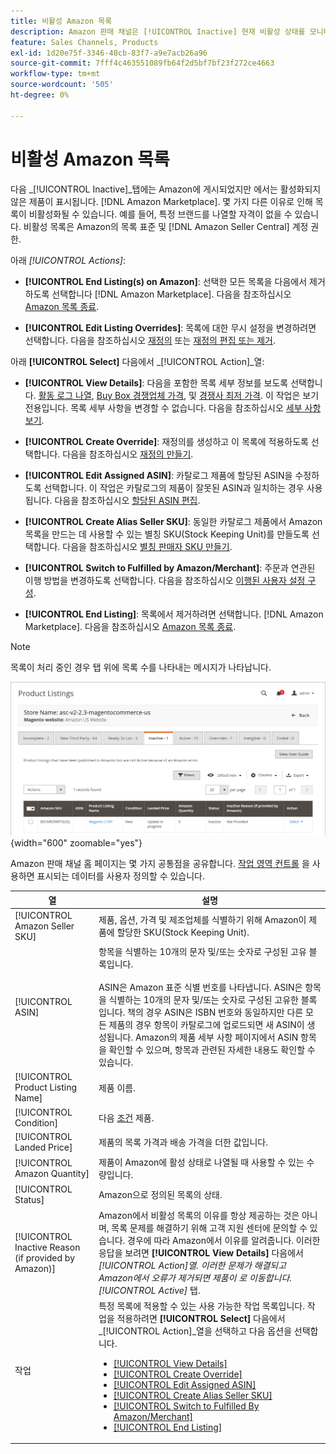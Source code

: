 ```yaml
---
title: 비활성 Amazon 목록
description: Amazon 판매 채널은 [!UICONTROL Inactive] 현재 비활성 상태를 모니터링하는 탭 [!DNL Amazon Marketplace] 목록.
feature: Sales Channels, Products
exl-id: 1d20e75f-3346-48cb-83f7-a9e7acb26a96
source-git-commit: 7fff4c463551089fb64f2d5bf7bf23f272ce4663
workflow-type: tm+mt
source-wordcount: '505'
ht-degree: 0%

---
```


# 비활성 Amazon 목록

다음 _[!UICONTROL Inactive]_탭에는 Amazon에 게시되었지만 에서는 활성화되지 않은 제품이 표시됩니다. [!DNL Amazon Marketplace]. 몇 가지 다른 이유로 인해 목록이 비활성화될 수 있습니다. 예를 들어, 특정 브랜드를 나열할 자격이 없을 수 있습니다. 비활성 목록은 Amazon의 목록 표준 및 [!DNL Amazon Seller Central] 계정 권한.

아래 _[!UICONTROL Actions]_:

- **[!UICONTROL End Listing(s) on Amazon]**: 선택한 모든 목록을 다음에서 제거하도록 선택합니다 [!DNL Amazon Marketplace]. 다음을 참조하십시오 [Amazon 목록 종료](./end-listings-manually.md).

- **[!UICONTROL Edit Listing Overrides]**: 목록에 대한 무시 설정을 변경하려면 선택합니다. 다음을 참조하십시오 [재정의](./overrides.md) 또는 [재정의 편집 또는 제거](./creating-editing-overrides.md#edit-override-single-listing).

아래 **[!UICONTROL Select]** 다음에서 _[!UICONTROL Action]_열:

- **[!UICONTROL View Details]**: 다음을 포함한 목록 세부 정보를 보도록 선택합니다. [활동 로그 나열](./product-listing-details.md#listing-activity-log), [Buy Box 경쟁업체 가격](./product-listing-details.md#buy-box-competitor-pricing), 및 [경쟁사 최저 가격](./product-listing-details.md#lowest-competitor-pricing). 이 작업은 보기 전용입니다. 목록 세부 사항을 변경할 수 없습니다. 다음을 참조하십시오 [세부 사항 보기](./product-listing-details.md).

- **[!UICONTROL Create Override]**: 재정의를 생성하고 이 목록에 적용하도록 선택합니다. 다음을 참조하십시오 [재정의 만들기](./creating-editing-overrides.md).

- **[!UICONTROL Edit Assigned ASIN]**: 카탈로그 제품에 할당된 ASIN을 수정하도록 선택합니다. 이 작업은 카탈로그의 제품이 잘못된 ASIN과 일치하는 경우 사용됩니다. 다음을 참조하십시오 [할당된 ASIN 편집](./edit-assigned-asin.md).

- **[!UICONTROL Create Alias Seller SKU]**: 동일한 카탈로그 제품에서 Amazon 목록을 만드는 데 사용할 수 있는 별칭 SKU(Stock Keeping Unit)를 만들도록 선택합니다. 다음을 참조하십시오 [별칭 판매자 SKU 만들기](./create-alias-seller-sku.md).

- **[!UICONTROL Switch to Fulfilled by Amazon/Merchant]**: 주문과 연관된 이행 방법을 변경하도록 선택합니다. 다음을 참조하십시오 [이행된 사용자 설정 구성](./fulfilled-by.md#configure-fulfilled-by-settings).

- **[!UICONTROL End Listing]**: 목록에서 제거하려면 선택합니다. [!DNL Amazon Marketplace]. 다음을 참조하십시오 [Amazon 목록 종료](./end-listings-manually.md).

>[!NOTE]
>
>목록이 처리 중인 경우 탭 위에 목록 수를 나타내는 메시지가 나타납니다.

![비활성 Amazon 목록](assets/amazon-inactive-listings.png){width="600" zoomable="yes"}

Amazon 판매 채널 홈 페이지는 몇 가지 공통점을 공유합니다. [작업 영역 컨트롤](./workspace-controls.md) 을 사용하면 표시되는 데이터를 사용자 정의할 수 있습니다.

| 열 | 설명 |
|------------------------------------------------------|--------------------------------------------------------------------------------------------------------------------------------------------------------------------------------------------------------------------------------------------------------------------------------------------------------------------------------------------------------------------------------------------------------------------------------------------------------------------------------------------------------------------------------------------------------------------------------------------------------------------------------------------------------------------------------------|
| [!UICONTROL Amazon Seller SKU] | 제품, 옵션, 가격 및 제조업체를 식별하기 위해 Amazon이 제품에 할당한 SKU(Stock Keeping Unit). |
| [!UICONTROL ASIN] | 항목을 식별하는 10개의 문자 및/또는 숫자로 구성된 고유 블록입니다.<br><br>ASIN은 Amazon 표준 식별 번호를 나타냅니다. ASIN은 항목을 식별하는 10개의 문자 및/또는 숫자로 구성된 고유한 블록입니다. 책의 경우 ASIN은 ISBN 번호와 동일하지만 다른 모든 제품의 경우 항목이 카탈로그에 업로드되면 새 ASIN이 생성됩니다. Amazon의 제품 세부 사항 페이지에서 ASIN 항목을 확인할 수 있으며, 항목과 관련된 자세한 내용도 확인할 수 있습니다. |
| [!UICONTROL Product Listing Name] | 제품 이름. |
| [!UICONTROL Condition] | 다음 [조건](./product-listing-condition.md) 제품. |
| [!UICONTROL Landed Price] | 제품의 목록 가격과 배송 가격을 더한 값입니다. |
| [!UICONTROL Amazon Quantity] | 제품이 Amazon에 활성 상태로 나열될 때 사용할 수 있는 수량입니다. |
| [!UICONTROL Status] | Amazon으로 정의된 목록의 상태. |
| [!UICONTROL Inactive Reason (if provided by Amazon)] | Amazon에서 비활성 목록의 이유를 항상 제공하는 것은 아니며, 목록 문제를 해결하기 위해 고객 지원 센터에 문의할 수 있습니다. 경우에 따라 Amazon에서 이유를 알려줍니다. 이러한 응답을 보려면 **[!UICONTROL View Details]** 다음에서 _[!UICONTROL Action]_열. 이러한 문제가 해결되고 Amazon에서 오류가 제거되면 제품이 로 이동합니다._[!UICONTROL Active]_ 탭. |
| 작업 | 특정 목록에 적용할 수 있는 사용 가능한 작업 목록입니다. 작업을 적용하려면 **[!UICONTROL Select]** 다음에서 _[!UICONTROL Action]_열을 선택하고 다음 옵션을 선택합니다.<ul><li>[[!UICONTROL View Details]](./product-listing-details.md)</li><li>[[!UICONTROL Create Override]](./creating-editing-overrides.md)</li><li>[[!UICONTROL Edit Assigned ASIN]](./edit-assigned-asin.md)</li><li>[[!UICONTROL Create Alias Seller SKU]](./create-alias-seller-sku.md#region-specific)</li><li>[[!UICONTROL Switch to Fulfilled By Amazon/Merchant]](./fulfilled-by.md#configure-fulfilled-by-settings)</li><li>[[!UICONTROL End Listing]](./end-listings-manually.md)</li></ul> |

